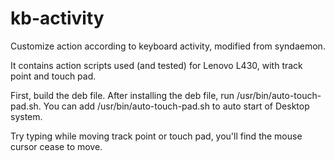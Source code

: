 kb-activity
===========

Customize action according to keyboard activity, modified from syndaemon.

It contains action scripts used (and tested) for Lenovo L430, with track point and touch pad.

First, build the deb file. After installing the deb file, run /usr/bin/auto-touch-pad.sh.
You can add /usr/bin/auto-touch-pad.sh to auto start of Desktop system.

Try typing while moving track point or touch pad, you'll find the mouse cursor 
cease to move.
